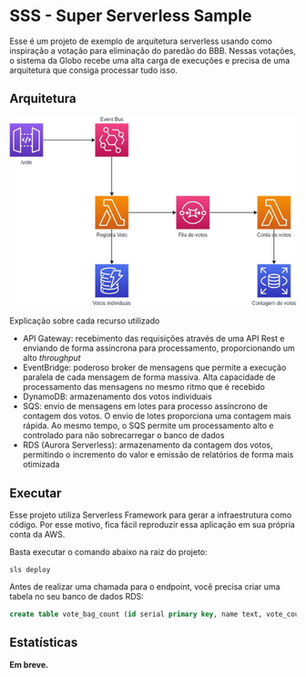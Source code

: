 # SSS - Super Serverless Sample

Esse é um projeto de exemplo de arquitetura serverless usando como inspiração a votação para eliminação do paredão do BBB.
Nessas votações, o sistema da Globo recebe uma alta carga de execuções e precisa de uma arquitetura que consiga processar tudo isso.

## Arquitetura

![](assets/sss-arquitetura.jpg)

Explicação sobre cada recurso utilizado
* API Gateway: recebimento das requisições através de uma API Rest e enviando de forma assíncrona para processamento, proporcionando um alto *throughput*
* EventBridge: poderoso broker de mensagens que permite a execução paralela de cada mensagem de forma massiva. Alta capacidade de processamento das mensagens no mesmo ritmo que é recebido
* DynamoDB: armazenamento dos votos individuais
* SQS: envio de mensagens em lotes para processo assíncrono de contagem dos votos. O envio de lotes proporciona uma contagem mais rápida. Ao mesmo tempo, o SQS permite um processamento alto e controlado para não sobrecarregar o banco de dados
* RDS (Aurora Serverless): armazenamento da contagem dos votos, permitindo o incremento do valor e emissão de relatórios de forma mais otimizada

## Executar

Esse projeto utiliza Serverless Framework para gerar a infraestrutura como código. Por esse motivo, fica fácil reproduzir essa aplicação em sua própria conta da AWS.

Basta executar o comando abaixo na raiz do projeto:
```
sls deploy
```

Antes de realizar uma chamada para o endpoint, você precisa criar uma tabela no seu banco de dados RDS:
```sql
create table vote_bag_count (id serial primary key, name text, vote_count integer, saved_at timestamp);
```

## Estatísticas

**Em breve.**
